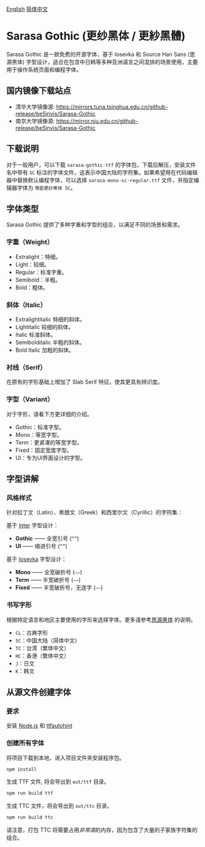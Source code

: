 [English](https://github.com/be5invis/Sarasa-Gothic#readme) [简体中文](README.zh_CN.md)

# Sarasa Gothic (更纱黑体 / 更紗黑體)

Sarasa Gothic 是一款免费的开源字体，基于 Iosevka 和 Source Han Sans (思源黑体) 字型设计，适合在包含中日韩等多种亚洲语言之间混排的场景使用，主要用于操作系统页面和编程字体。

## 国内镜像下载站点

- 清华大学镜像源: https://mirrors.tuna.tsinghua.edu.cn/github-release/be5invis/Sarasa-Gothic
- 南京大学镜像源: https://mirror.nju.edu.cn/github-release/be5invis/Sarasa-Gothic

## 下载说明

对于一般用户，可以下载 `sarasa-gothic-ttf` 的字体包，下载后解压，安装文件名中带有 `SC` 标注的字体文件，这表示中国大陆的字符集。如果希望用在代码编辑器中替换默认编程字体，可以选择 `sarasa-mono-sc-regular.ttf` 文件，并指定编辑器字体为 `等距更纱黑体 SC`。

## 字体类型

Sarasa Gothic 提供了多种字重和字型的组合，以满足不同的场景和需求。

### 字重（Weight）
- Extralight：特细。
- Light：较细。
- Regular：标准字重。
- Semibold：半粗。
- Bold：粗体。

### 斜体（Italic）
- Extralightitalic 特细的斜体。
- Lightitalic 较细的斜体。
- Italic 标准斜体。
- Semibolditalic 半粗的斜体。
- Bold Italic 加粗的斜体。

### 衬线（Serif）

在原有的字形基础上增加了 Slab Serif 特征，使其更具有辨识度。

### 字型（Variant）

对于字形，请看下方更详细的介绍。

- Gothic：标准字型。
- Mono：等宽字型。
- Term：更紧凑的等宽字型。
- Fixed：固定宽度字型。
- UI：专为UI界面设计的字型。

## 字型讲解

### 风格样式

针对拉丁文（Latin）、希腊文（Greek）和西里尔文（Cyrillic）的字符集：

基于 [Inter](https://github.com/rsms/inter) 字型设计：
  - **Gothic** —— 全宽引号 (`“”`)
  - **UI** —— 缩进引号 (`“”`)

基于 [Iosevka](https://github.com/be5invis/Iosevka) 字型设计：
- **Mono** —— 全宽破折号 (`——`)
- **Term** —— 半宽破折号 (`——`)
- **Fixed** —— 半宽破折号，无连字 (`——`)

### 书写字形

根据特定语言和地区主要使用的字形来选择字体。更多请参考[思源黑体](https://github.com/adobe-fonts/source-han-sans) 的说明。

- `CL`：古典字形
- `SC`：中国大陆（简体中文）
- `TC`：台湾（繁体中文）
- `HC`：香港（繁体中文）
- `J`：日文
- `K`：韩文


## 从源文件创建字体

### 要求

安装 [Node.js](https://nodejs.org/en/) 和 [ttfautohint](https://www.freetype.org/ttfautohint)

### 创建所有字体

将项目下载到本地，进入项目文件夹安装程序包。

```bash
npm install
```

生成 TTF 文件, 将会导出到 `out/ttf` 目录。

```bash
npm run build ttf
```

生成 TTC 文件，将会导出到 `out/ttc` 目录。

```bash
npm run build ttc
```

请注意，打包 TTC 将需要占用*非常高*的内存，因为包含了大量的子家族字符集的组合。

